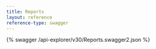 ```yaml
---
title: Reports
layout: reference
reference-type: swagger
---
```




{% swagger /api-explorer/v30/Reports.swagger2.json %}
